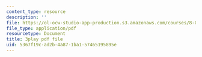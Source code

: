 ```yaml
---
content_type: resource
description: ''
file: https://ol-ocw-studio-app-production.s3.amazonaws.com/courses/8-01sc-classical-mechanics-fall-2016/5367f19cad2b4a871ba157465195895e_0qEIs6ie2q8.pdf
file_type: application/pdf
resourcetype: Document
title: 3play pdf file
uid: 5367f19c-ad2b-4a87-1ba1-57465195895e
---
```

